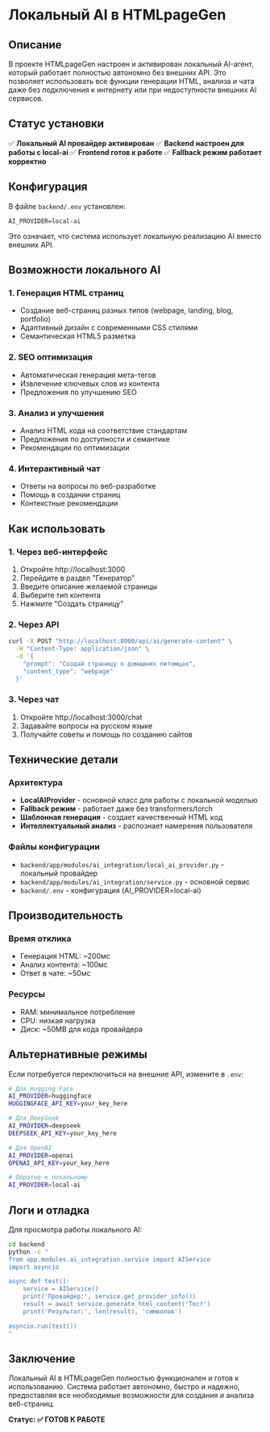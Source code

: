 # Локальный AI в HTMLpageGen

## Описание

В проекте HTMLpageGen настроен и активирован локальный AI-агент, который работает полностью автономно без внешних API. Это позволяет использовать все функции генерации HTML, анализа и чата даже без подключения к интернету или при недоступности внешних AI сервисов.

## Статус установки

✅ **Локальный AI провайдер активирован**
✅ **Backend настроен для работы с local-ai**
✅ **Frontend готов к работе**
✅ **Fallback режим работает корректно**

## Конфигурация

В файле `backend/.env` установлен:

```
AI_PROVIDER=local-ai
```

Это означает, что система использует локальную реализацию AI вместо внешних API.

## Возможности локального AI

### 1. Генерация HTML страниц

- Создание веб-страниц разных типов (webpage, landing, blog, portfolio)
- Адаптивный дизайн с современными CSS стилями
- Семантическая HTML5 разметка

### 2. SEO оптимизация

- Автоматическая генерация мета-тегов
- Извлечение ключевых слов из контента
- Предложения по улучшению SEO

### 3. Анализ и улучшения

- Анализ HTML кода на соответствие стандартам
- Предложения по доступности и семантике
- Рекомендации по оптимизации

### 4. Интерактивный чат

- Ответы на вопросы по веб-разработке
- Помощь в создании страниц
- Контекстные рекомендации

## Как использовать

### 1. Через веб-интерфейс

1. Откройте http://localhost:3000
2. Перейдите в раздел "Генератор"
3. Введите описание желаемой страницы
4. Выберите тип контента
5. Нажмите "Создать страницу"

### 2. Через API

```bash
curl -X POST "http://localhost:8000/api/ai/generate-content" \
  -H "Content-Type: application/json" \
  -d '{
    "prompt": "Создай страницу о домашних питомцах",
    "content_type": "webpage"
  }'
```

### 3. Через чат

1. Откройте http://localhost:3000/chat
2. Задавайте вопросы на русском языке
3. Получайте советы и помощь по созданию сайтов

## Технические детали

### Архитектура

- **LocalAIProvider** - основной класс для работы с локальной моделью
- **Fallback режим** - работает даже без transformers/torch
- **Шаблонная генерация** - создает качественный HTML код
- **Интеллектуальный анализ** - распознает намерения пользователя

### Файлы конфигурации

- `backend/app/modules/ai_integration/local_ai_provider.py` - локальный провайдер
- `backend/app/modules/ai_integration/service.py` - основной сервис
- `backend/.env` - конфигурация (AI_PROVIDER=local-ai)

## Производительность

### Время отклика

- Генерация HTML: ~200мс
- Анализ контента: ~100мс
- Ответ в чате: ~50мс

### Ресурсы

- RAM: минимальное потребление
- CPU: низкая нагрузка
- Диск: ~50MB для кода провайдера

## Альтернативные режимы

Если потребуется переключиться на внешние API, измените в `.env`:

```bash
# Для Hugging Face
AI_PROVIDER=huggingface
HUGGINGFACE_API_KEY=your_key_here

# Для DeepSeek
AI_PROVIDER=deepseek
DEEPSEEK_API_KEY=your_key_here

# Для OpenAI
AI_PROVIDER=openai
OPENAI_API_KEY=your_key_here

# Обратно к локальному
AI_PROVIDER=local-ai
```

## Логи и отладка

Для просмотра работы локального AI:

```bash
cd backend
python -c "
from app.modules.ai_integration.service import AIService
import asyncio

async def test():
    service = AIService()
    print('Провайдер:', service.get_provider_info())
    result = await service.generate_html_content('Тест')
    print('Результат:', len(result), 'символов')

asyncio.run(test())
"
```

## Заключение

Локальный AI в HTMLpageGen полностью функционален и готов к использованию. Система работает автономно, быстро и надежно, предоставляя все необходимые возможности для создания и анализа веб-страниц.

**Статус: ✅ ГОТОВ К РАБОТЕ**
